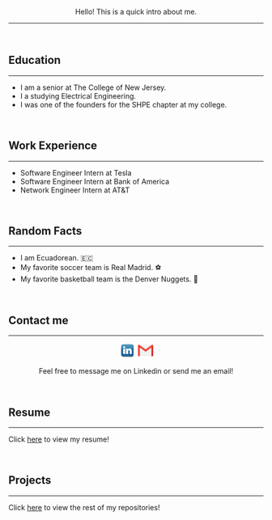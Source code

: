 <p align='center'>
Hello! This is a quick intro about me.
</p>

---
</br>

## Education
---
- I am a senior at The College of New Jersey.
- I a studying Electrical Engineering.
- I was one of the founders for the SHPE chapter at my college.


</br>

## Work Experience
---
- Software Engineer Intern at Tesla
- Software Engineer Intern at Bank of America
- Network Engineer Intern at AT&T

</br>

## Random Facts
---
- I am Ecuadorean. :ecuador:
- My favorite soccer team is Real Madrid. :soccer:
- My favorite basketball team is the Denver Nuggets. :basketball:

</br>

## Contact me
---
<p align='center'>
<a href="https://www.linkedin.com/in/jonathan-brito24/"><img height="30" src="Extra/linkedin.jpg"></a>
<a href="britoj2@tcnj.edu"><img height="30" src="Extra/gmail.png"></a>
</p>
<p align='center'>
Feel free to message me on Linkedin or send me an email!
</p>

</br>

## Resume
---
Click [here](https://drive.google.com/file/d/1gdjRBbHOSwXGLQF5cpnnlBXeJRWCq30_/view?usp=sharing) to view my resume!

</br>

## Projects
---
Click [here](https://github.com/brito46) to view the rest of my repositories!




